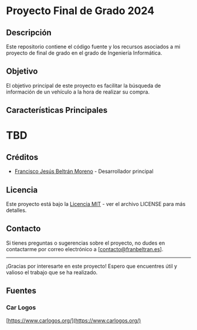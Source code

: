 # Proyecto Final de Grado 2024

## Descripción

Este repositorio contiene el código fuente y los recursos asociados a mi proyecto de final de grado en el grado de Ingeniería Informática.

## Objetivo

El objetivo principal de este proyecto es facilitar la búsqueda de información de un vehículo a la hora de realizar su compra.

## Características Principales

# TBD

## Créditos

- [Francisco Jesús Beltrán Moreno](https://github.com/FranBeltranM) - Desarrollador principal

## Licencia

Este proyecto está bajo la [Licencia MIT](LICENSE) - ver el archivo LICENSE para más detalles.

## Contacto

Si tienes preguntas o sugerencias sobre el proyecto, no dudes en contactarme por correo electrónico a [contacto@franbeltran.es].

---

¡Gracias por interesarte en este proyecto! Espero que encuentres útil y valioso el trabajo que se ha realizado.

## Fuentes

### Car Logos

[https://www.carlogos.org/](https://www.carlogos.org/)
